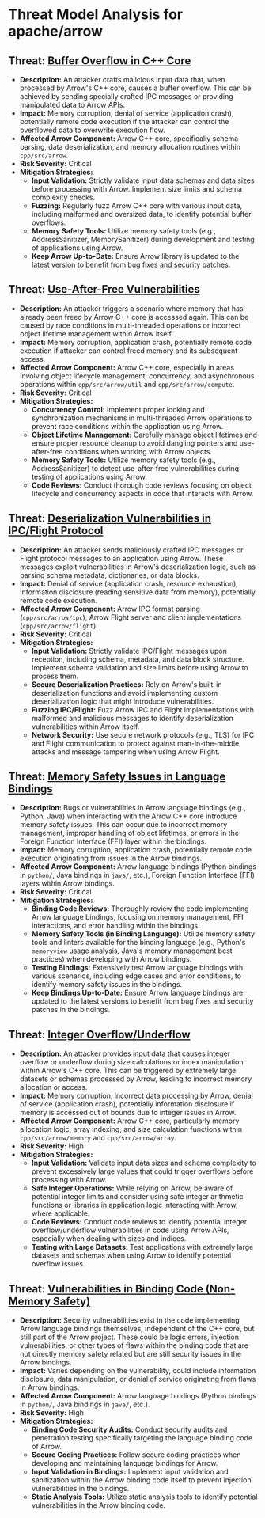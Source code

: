 # Threat Model Analysis for apache/arrow

## Threat: [Buffer Overflow in C++ Core](./threats/buffer_overflow_in_c++_core.md)

*   **Description:** An attacker crafts malicious input data that, when processed by Arrow's C++ core, causes a buffer overflow. This can be achieved by sending specially crafted IPC messages or providing manipulated data to Arrow APIs.
*   **Impact:** Memory corruption, denial of service (application crash), potentially remote code execution if the attacker can control the overflowed data to overwrite execution flow.
*   **Affected Arrow Component:** Arrow C++ core, specifically schema parsing, data deserialization, and memory allocation routines within `cpp/src/arrow`.
*   **Risk Severity:** Critical
*   **Mitigation Strategies:**
    *   **Input Validation:**  Strictly validate input data schemas and data sizes before processing with Arrow. Implement size limits and schema complexity checks.
    *   **Fuzzing:** Regularly fuzz Arrow C++ core with various input data, including malformed and oversized data, to identify potential buffer overflows.
    *   **Memory Safety Tools:** Utilize memory safety tools (e.g., AddressSanitizer, MemorySanitizer) during development and testing of applications using Arrow.
    *   **Keep Arrow Up-to-Date:**  Ensure Arrow library is updated to the latest version to benefit from bug fixes and security patches.

## Threat: [Use-After-Free Vulnerabilities](./threats/use-after-free_vulnerabilities.md)

*   **Description:** An attacker triggers a scenario where memory that has already been freed by Arrow C++ core is accessed again. This can be caused by race conditions in multi-threaded operations or incorrect object lifetime management within Arrow itself.
*   **Impact:** Memory corruption, application crash, potentially remote code execution if attacker can control freed memory and its subsequent access.
*   **Affected Arrow Component:** Arrow C++ core, especially in areas involving object lifecycle management, concurrency, and asynchronous operations within `cpp/src/arrow/util` and `cpp/src/arrow/compute`.
*   **Risk Severity:** Critical
*   **Mitigation Strategies:**
    *   **Concurrency Control:** Implement proper locking and synchronization mechanisms in multi-threaded Arrow operations to prevent race conditions within the application using Arrow.
    *   **Object Lifetime Management:**  Carefully manage object lifetimes and ensure proper resource cleanup to avoid dangling pointers and use-after-free conditions when working with Arrow objects.
    *   **Memory Safety Tools:** Utilize memory safety tools (e.g., AddressSanitizer) to detect use-after-free vulnerabilities during testing of applications using Arrow.
    *   **Code Reviews:**  Conduct thorough code reviews focusing on object lifecycle and concurrency aspects in code that interacts with Arrow.

## Threat: [Deserialization Vulnerabilities in IPC/Flight Protocol](./threats/deserialization_vulnerabilities_in_ipcflight_protocol.md)

*   **Description:** An attacker sends maliciously crafted IPC messages or Flight protocol messages to an application using Arrow. These messages exploit vulnerabilities in Arrow's deserialization logic, such as parsing schema metadata, dictionaries, or data blocks.
*   **Impact:** Denial of service (application crash, resource exhaustion), information disclosure (reading sensitive data from memory), potentially remote code execution.
*   **Affected Arrow Component:** Arrow IPC format parsing (`cpp/src/arrow/ipc`), Arrow Flight server and client implementations (`cpp/src/arrow/flight`).
*   **Risk Severity:** Critical
*   **Mitigation Strategies:**
    *   **Input Validation:**  Strictly validate IPC/Flight messages upon reception, including schema, metadata, and data block structure. Implement schema validation and size limits before using Arrow to process them.
    *   **Secure Deserialization Practices:**  Rely on Arrow's built-in deserialization functions and avoid implementing custom deserialization logic that might introduce vulnerabilities.
    *   **Fuzzing IPC/Flight:** Fuzz Arrow IPC and Flight implementations with malformed and malicious messages to identify deserialization vulnerabilities within Arrow itself.
    *   **Network Security:**  Use secure network protocols (e.g., TLS) for IPC and Flight communication to protect against man-in-the-middle attacks and message tampering when using Arrow Flight.

## Threat: [Memory Safety Issues in Language Bindings](./threats/memory_safety_issues_in_language_bindings.md)

*   **Description:** Bugs or vulnerabilities in Arrow language bindings (e.g., Python, Java) when interacting with the Arrow C++ core introduce memory safety issues. This can occur due to incorrect memory management, improper handling of object lifetimes, or errors in the Foreign Function Interface (FFI) layer within the bindings.
*   **Impact:** Memory corruption, application crash, potentially remote code execution originating from issues in the Arrow bindings.
*   **Affected Arrow Component:** Arrow language bindings (Python bindings in `python/`, Java bindings in `java/`, etc.), Foreign Function Interface (FFI) layers within Arrow bindings.
*   **Risk Severity:** Critical
*   **Mitigation Strategies:**
    *   **Binding Code Reviews:**  Thoroughly review the code implementing Arrow language bindings, focusing on memory management, FFI interactions, and error handling within the bindings.
    *   **Memory Safety Tools (in Binding Language):** Utilize memory safety tools and linters available for the binding language (e.g., Python's `memoryview` usage analysis, Java's memory management best practices) when developing with Arrow bindings.
    *   **Testing Bindings:**  Extensively test Arrow language bindings with various scenarios, including edge cases and error conditions, to identify memory safety issues in the bindings.
    *   **Keep Bindings Up-to-Date:** Ensure Arrow language bindings are updated to the latest versions to benefit from bug fixes and security patches in the bindings.

## Threat: [Integer Overflow/Underflow](./threats/integer_overflowunderflow.md)

*   **Description:** An attacker provides input data that causes integer overflow or underflow during size calculations or index manipulation within Arrow's C++ core. This can be triggered by extremely large datasets or schemas processed by Arrow, leading to incorrect memory allocation or access.
*   **Impact:** Memory corruption, incorrect data processing by Arrow, denial of service (application crash), potentially information disclosure if memory is accessed out of bounds due to integer issues in Arrow.
*   **Affected Arrow Component:** Arrow C++ core, particularly memory allocation logic, array indexing, and size calculation functions within `cpp/src/arrow/memory` and `cpp/src/arrow/array`.
*   **Risk Severity:** High
*   **Mitigation Strategies:**
    *   **Input Validation:** Validate input data sizes and schema complexity to prevent excessively large values that could trigger overflows before processing with Arrow.
    *   **Safe Integer Operations:**  While relying on Arrow, be aware of potential integer limits and consider using safe integer arithmetic functions or libraries in application logic interacting with Arrow, where applicable.
    *   **Code Reviews:** Conduct code reviews to identify potential integer overflow/underflow vulnerabilities in code using Arrow APIs, especially when dealing with sizes and indices.
    *   **Testing with Large Datasets:** Test applications with extremely large datasets and schemas when using Arrow to identify potential overflow issues.

## Threat: [Vulnerabilities in Binding Code (Non-Memory Safety)](./threats/vulnerabilities_in_binding_code__non-memory_safety_.md)

*   **Description:** Security vulnerabilities exist in the code implementing Arrow language bindings themselves, independent of the C++ core, but still part of the Arrow project. These could be logic errors, injection vulnerabilities, or other types of flaws within the binding code that are not directly memory safety related but are still security issues in the Arrow bindings.
*   **Impact:**  Varies depending on the vulnerability, could include information disclosure, data manipulation, or denial of service originating from flaws in Arrow bindings.
*   **Affected Arrow Component:** Arrow language bindings (Python bindings in `python/`, Java bindings in `java/`, etc.).
*   **Risk Severity:** High
*   **Mitigation Strategies:**
    *   **Binding Code Security Audits:** Conduct security audits and penetration testing specifically targeting the language binding code of Arrow.
    *   **Secure Coding Practices:**  Follow secure coding practices when developing and maintaining language bindings for Arrow.
    *   **Input Validation in Bindings:** Implement input validation and sanitization within the Arrow binding code itself to prevent injection vulnerabilities in the bindings.
    *   **Static Analysis Tools:** Utilize static analysis tools to identify potential vulnerabilities in the Arrow binding code.

